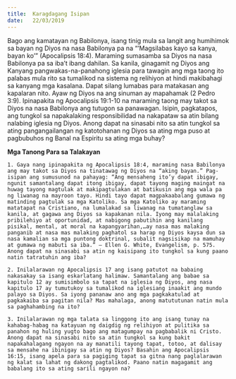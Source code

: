 ```yaml
---
title:  Karagdagang Isipan
date:   22/03/2019
---
```


Bago ang kamatayan ng Babilonya, isang tinig mula sa langit ang humihimok sa bayan ng Diyos na nasa Babilonya pa na “’Magsilabas kayo sa kanya, bayan ko’” (Apocalipsis 18:4). Maraming sumasamba sa Diyos na nasa Babilonya pa sa iba’t ibang dahilan. Sa kanila, ginagamit ng Diyos ang Kanyang pangwakas-na-panahong iglesia para tawagin ang mga taong ito palabas mula rito sa tumalikod na sistema ng relihiyon at hindi makibahagi sa kanyang mga kasalana. Dapat silang lumabas para matakasan ang kapalaran nito. Ayaw ng Diyos na ang sinuman ay mapahamak (2 Pedro 3:9). Ipinapakita ng Apocalipsis 19:1-10 na maraming taong may takot sa Diyos na nasa Babilonya ang tutugon sa panawagan. Isipin, pagkatapos, ang tungkol sa napakalaking responsibilidad na nakapataw sa atin bilang nalabing iglesia ng Diyos. Anong dapat na sinasabi nito sa atin tungkol sa ating pangangailangan ng katotohanan ng Diyos sa ating mga puso at pagbubuhos ng Banal na Espiritu sa ating mga buhay?

**Mga Tanong Para sa Talakayan**

`1. Gaya nang ipinapakita ng Apocalipsis 18:4, maraming nasa Babilonya ang may takot sa Diyos na tinatawag ng Diyos na “aking bayan.” Pag-isipan ang sumusunod na pahayag: “Ang mensaheng ito’y dapat ibigay, ngunit samantalang dapat itong ibigay, dapat tayong maging maingat na huwag tayong magtulak at makipagtulakan at batikusin ang mga wala pa ng liwanag na mayroon tayo. Hindi tayo dapat magpakaabalang gumawa ng matinding pagtulak sa mga Katoliko. Sa mga Katoliko ay maraming matatapat na Cristiano, na lumalakad sa liwanag na tumatanglaw sa kanila, at gagawa ang Diyos sa kapakanan nila. Iyong may malalaking pribilehiyo at oportunidad, at nabigong pabutihin ang kanilang pisikal, mental, at moral na kapangyarihan,…ay nasa mas malaking panganib at nasa mas malaking paghatol sa harap ng Diyos kaysa dun sa nasa kamalian sa mga puntong doktrinal, subalit nagsisikap na mamuhay at gumawa ng mabuti sa iba.” – Ellen G. White, Evangelism, p. 575. Anong dapat na sinasabi sa atin ng kaisipang ito tungkol sa kung paano natin tatratuhin ang iba?`

`2. Inilalarawan ng Apocalipsis 17 ang isang patutot na babaing nakasakay sa isang eskarlatang halimaw. Samantalang ang babae sa kapitulo 12 ay sumisimbolo sa tapat na iglesia ng Diyos, ang nasa kapitulo 17 ay tumutukoy sa tumalikod na iglesiang inaakit ang mundo palayo sa Diyos. Sa iyong pananaw ano ang mga pagkakatulad at pagkakaiba sa pagitan nila? Mas mahalaga, anong matututunan natin mula sa paghahambing na ito?`

`3. Inilalarawan ng mga talata sa linggong ito ang isang tunay na kahabag-habag na katayuan ng daigdig ng relihiyon at pulitika sa panahon ng huling yugto bago ang matagumpay na pagbabalik ni Cristo. Anong dapat na sinasabi nito sa atin tungkol sa kung bakit napakahalagang ngayon na ay manatili tayong tapat, totoo, at dalisay sa mensahe na ibinigay sa atin ng Diyos? Basahin ang Apocalipsis 16:15, isang apela para sa pagiging tapat sa gitna nang paglalarawan ng kalat sa lahat ng dakong pagtalikod. Paano natin magagamit ang babalang ito sa ating sarili ngayon na?`